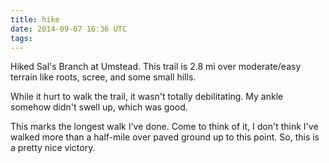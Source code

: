 ```yaml
---
title: hike
date: 2014-09-07 16:36 UTC
tags:
---
```


Hiked Sal's Branch at Umstead. This trail is 2.8 mi over moderate/easy terrain like roots, scree, and some small hills.

While it hurt to walk the trail, it wasn't totally debilitating. My ankle somehow didn't swell up, which was good. 

This marks the longest walk I've done. Come to think of it, I don't think I've walked more than a half-mile over paved ground up to this point. So, this is a pretty nice victory.